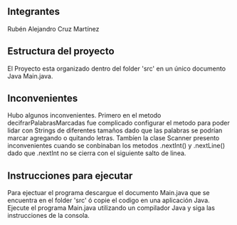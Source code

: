 ## Integrantes

Rubén Alejandro Cruz Martínez

## Estructura del proyecto

El Proyecto esta organizado dentro del folder 'src' en un único documento Java Main.java.

## Inconvenientes

Hubo algunos inconvenientes. Primero en el metodo decifrarPalabrasMarcadas fue complicado configurar el metodo para poder lidar con Strings de diferentes tamaños dado que las palabras se podrían marcar agregando o quitando letras. Tambíen la clase Scanner presento inconvenientes cuando se conbinaban los metodos .nextInt() y .nextLine() dado que .nextInt no se cierra con el siguiente salto de linea.

## Instrucciones para ejecutar

Para ejectuar el programa descargue el documento Main.java que se encuentra en el folder 'src' ó copie el codigo en una aplicación Java. Ejecute el programa Main.java utilizando un compilador Java y siga las instrucciones de la consola.
